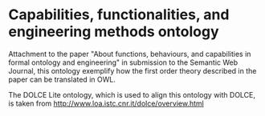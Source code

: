 # Capabilities, functionalities, and engineering methods ontology

Attachment to the paper "About functions, behaviours, and capabilities
in formal ontology and engineering" in submission to the Semantic Web Journal, this ontology exemplify how the first order theory described in the paper can be translated in OWL.

The DOLCE Lite ontology, which is used to align this ontology with DOLCE, is taken from http://www.loa.istc.cnr.it/dolce/overview.html
